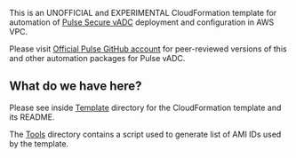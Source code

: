 This is an UNOFFICIAL and EXPERIMENTAL CloudFormation template for automation of [Pulse Secure vADC](https://www.pulsesecure.net/vadc) deployment and configuration in AWS VPC.

Please visit [Official Pulse GitHub account](https://github.com/pulse-vadc) for peer-reviewed versions of this and other automation packages for Pulse vADC.

## What do we have here?

Please see inside [Template](Template) directory for the CloudFormation template and its README.

The [Tools](Tools) directory contains a script used to generate list of AMI IDs used by the template.